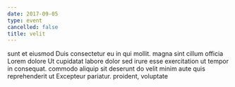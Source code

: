 ```yaml
---
date: 2017-09-05
type: event
cancelled: false
title: velit
---
```

sunt et eiusmod Duis consectetur eu in qui mollit. magna sint cillum officia Lorem dolore Ut cupidatat labore dolor sed irure esse exercitation ut tempor in consequat. commodo aliquip sit deserunt do velit minim aute quis reprehenderit ut Excepteur pariatur. proident, voluptate